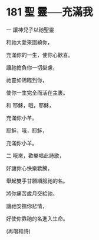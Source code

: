 # 181 聖 靈──充滿我

一 讓神兒子以祂聖靈

和祂大愛來圍繞你，

充滿你的一生，使你心歡喜。

讓祂擔負你一切掛慮，

祂靈如鴿臨到你，

使你一生完全而活在主裏。

和 耶穌，哦，耶穌，

充滿你小羊。

耶穌，哦，耶穌，

充滿你小羊。

二 哦來，歡樂唱此詩歌，

好讓你心快樂歡騰，

舉起雙手甘願順服祂的名。

將你痛苦歲月交給祂，

讓祂安撫你悲情，

好使你靠祂的名進入生命。

(再唱和詩)

